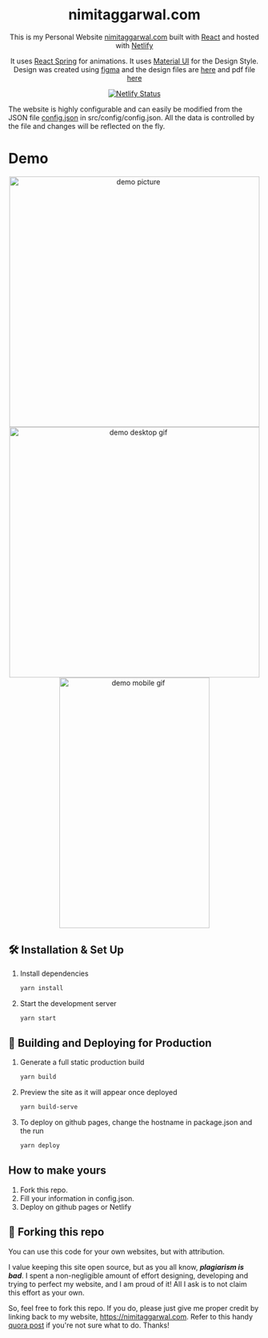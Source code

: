 
  
<h1 align="center">  
  nimitaggarwal.com  
</h1>  
<p align="center">  
  This is my Personal Website <a href="https://nimitaggarwal.com" target="_blank">nimitaggarwal.com</a> built with <a href="https://www.reactjs.org/" target="_blank">React</a> and hosted with <a href="https://www.netlify.com/" target="_blank">Netlify</a>  
</p>  
<p align="center">  
  It uses <a href="https://react-spring.io" target="_blank">React Spring</a> for animations. It uses <a href="https://material-ui.com/" target="_blank">Material UI</a> for the Design Style. Design was created using <a href="https://figma.com/" target="_blank">figma</a> and the design files are <a href="https://github.com/nimit95/Personal-Website/blob/master/nimitaggarwal.fig">here</a> and pdf file <a href="https://github.com/nimit95/Personal-Website/blob/master/nimitaggarwal.com.pdf">here</a>  
</p> 
  
<p align="center">  
  <a href="https://app.netlify.com/sites/nimit95/deploys" target="_blank">  
    <img src="https://api.netlify.com/api/v1/badges/cce3a254-ac43-41f7-bbe9-6421c90a2dd0/deploy-status" alt="Netlify Status" />  
  </a>  

The website is highly configurable and can easily be modified from the JSON file <a href="https://github.com/nimit95/Personal-Website/blob/master/src/config/config.json" target="_blank">config.json</a> in src/config/config.json. All the data is controlled by the file and changes will be reflected on the fly.
</p>

# Demo
<p align="middle">
  <img src="https://github.com/nimit95/Personal-Website/blob/master/demo/nimitaggrwal.png?raw=true" width="500" alt="demo picture" />	  
  <img src="https://github.com/nimit95/Personal-Website/blob/master/demo/nimitAggarwal.gif?raw=true" width="500" alt="demo desktop gif" />  <br/>
  <img src="https://github.com/nimit95/Personal-Website/blob/master/demo/nimitaggarwalmobile.gif?raw=true" width="300" height="500" alt="demo mobile gif"/>  
</p>

## 🛠 Installation & Set Up

1. Install dependencies

   ```sh
   yarn install
   ```
   
2. Start the development server

   ```sh
   yarn start
   ```
   
## 🚀 Building and Deploying for Production

1. Generate a full static production build

   ```sh
   yarn build
   ```

2. Preview the site as it will appear once deployed

   ```sh
   yarn build-serve
   ```

3. To deploy on github pages, change the hostname in package.json and the run

	 ```sh
	yarn deploy
	```
   
## How to make yours

1. Fork this repo.
2. Fill your information in config.json.
3. Deploy on github pages or Netlify

## 🚨 Forking this repo

You can use this code for your own websites, but with attribution. 

I value keeping this site open source, but as you all know, _**plagiarism is bad**_. I spent a non-negligible amount of effort designing, developing and trying to perfect my website, and I am proud of it! All I ask is to not claim this effort as your own.

So, feel free to fork this repo. If you do, please just give me proper credit by linking back to my website, https://nimitaggarwal.com. Refer to this handy [quora post](https://www.quora.com/Is-it-bad-to-copy-other-peoples-code) if you're not sure what to do. Thanks!